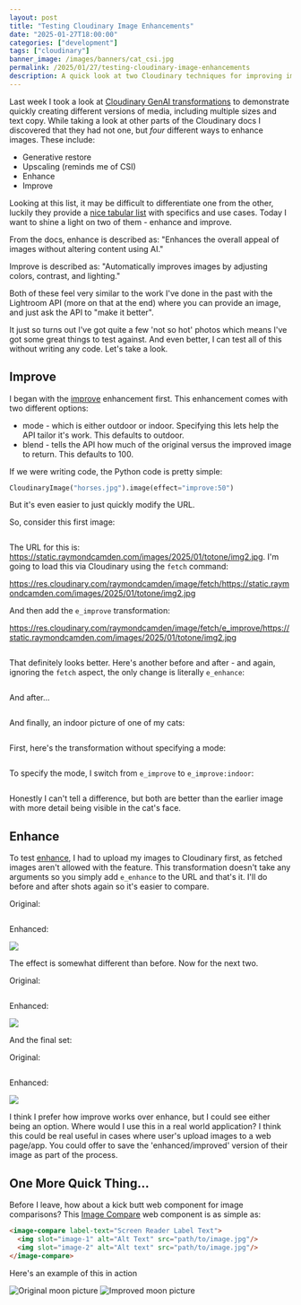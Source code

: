 ```yaml
---
layout: post
title: "Testing Cloudinary Image Enhancements"
date: "2025-01-27T18:00:00"
categories: ["development"]
tags: ["cloudinary"]
banner_image: /images/banners/cat_csi.jpg
permalink: /2025/01/27/testing-cloudinary-image-enhancements
description: A quick look at two Cloudinary techniques for improving images
---
```


Last week I took a look at [Cloudinary GenAI transformations](https://www.raymondcamden.com/2025/01/24/automating-media-asset-creation-with-cloudinarys-genai-transformations) to demonstrate quickly creating different versions of media, including multiple sizes and text copy. While taking a look at other parts of the Cloudinary docs I discovered that they had not one, but *four* different ways to enhance images. These include:

* Generative restore
* Upscaling (reminds me of CSI)
* Enhance
* Improve

Looking at this list, it may be difficult to differentiate one from the other, luckily they provide a [nice tabular list](https://cloudinary.com/documentation/effects_and_artistic_enhancements#image_enhancement_options) with specifics and use cases. Today I want to shine a light on two of them - enhance and improve.

From the docs, enhance is described as: "Enhances the overall appeal of images without altering content using AI."

Improve is described as: "Automatically improves images by adjusting colors, contrast, and lighting."

Both of these feel very similar to the work I've done in the past with the Lightroom API (more on that at the end) where you can provide an image, and just ask the API to "make it better".  

It just so turns out I've got quite a few 'not so hot' photos which means I've got some great things to test against. And even better, I can test all of this without writing any code. Let's take a look.

## Improve

I began with the [improve](https://cloudinary.com/documentation/transformation_reference#e_improve) enhancement first. This enhancement comes with two different options:

* mode - which is either outdoor or indoor. Specifying this lets help the API tailor it's work. This defaults to outdoor.
* blend - tells the API how much of the original versus the improved image to return. This defaults to 100. 

If we were writing code, the Python code is pretty simple:

```python
CloudinaryImage("horses.jpg").image(effect="improve:50")
```

But it's even easier to just quickly modify the URL. 

So, consider this first image:

<p>
<img src="https://static.raymondcamden.com/images/2025/01/totone/img2.jpg" alt="" class="imgborder imgcenter" loading="lazy">
</p>

The URL for this is: <https://static.raymondcamden.com/images/2025/01/totone/img2.jpg>. I'm going to load this via Cloudinary using the `fetch` command:

<https://res.cloudinary.com/raymondcamden/image/fetch/https://static.raymondcamden.com/images/2025/01/totone/img2.jpg>

And then add the `e_improve` transformation:

<https://res.cloudinary.com/raymondcamden/image/fetch/e_improve/https://static.raymondcamden.com/images/2025/01/totone/img2.jpg>

<p>
<img src="https://res.cloudinary.com/raymondcamden/image/fetch/e_improve/https://static.raymondcamden.com/images/2025/01/totone/img2.jpg" alt="" class="imgborder imgcenter" loading="lazy">
</p>

That definitely looks better. Here's another before and after - and again, ignoring the `fetch` aspect, the only change is literally `e_enhance`:

<p>
<img src="https://static.raymondcamden.com/images/2025/01/totone/img3.jpg" alt="" class="imgborder imgcenter" loading="lazy">
</p>

And after...

<p>
<img src="https://res.cloudinary.com/raymondcamden/image/fetch/e_improve/https://static.raymondcamden.com/images/2025/01/totone/img3.jpg" alt="" class="imgborder imgcenter" loading="lazy">
</p>

And finally, an indoor picture of one of my cats:

<p>
<img src="https://static.raymondcamden.com/images/2025/01/totone/img4.jpg" alt="" class="imgborder imgcenter" loading="lazy">
</p>

First, here's the transformation without specifying a mode:

<p>
<img src="https://res.cloudinary.com/raymondcamden/image/fetch/e_improve/https://static.raymondcamden.com/images/2025/01/totone/img4.jpg" alt="" class="imgborder imgcenter" loading="lazy">
</p>

To specify the mode, I switch from `e_improve` to `e_improve:indoor`:

<p>
<img src="https://res.cloudinary.com/raymondcamden/image/fetch/e_improve:indoor/https://static.raymondcamden.com/images/2025/01/totone/img4.jpg" alt="" class="imgborder imgcenter" loading="lazy">
</p>

Honestly I can't tell a difference, but both are better than the earlier image with more detail being visible in the cat's face.

## Enhance

To test [enhance](https://cloudinary.com/documentation/transformation_reference#e_enhance), I had to upload my images to Cloudinary first, as fetched images aren't allowed with the feature. This transformation doesn't take any arguments so you simply add `e_enhance` to the URL and that's it. I'll do before and after shots again so it's easier to compare.

Original:

<p>
<img src="https://static.raymondcamden.com/images/2025/01/totone/img2.jpg" alt="" class="imgborder imgcenter" loading="lazy">
</p>

Enhanced: 

<p>
<img src="https://res.cloudinary.com/raymondcamden/image/upload/e_enhance/v1738005283/img2_hm13aa.jpg" class="imgborder imgcenter" loading="lazy">
</p>

The effect is somewhat different than before. Now for the next two. 


Original:

<p>
<img src="https://static.raymondcamden.com/images/2025/01/totone/img3.jpg" alt="" class="imgborder imgcenter" loading="lazy">
</p>

Enhanced: 

<p>
<img src="https://res.cloudinary.com/raymondcamden/image/upload/e_enhance/v1738005284/img3_fausta.jpg" class="imgborder imgcenter" loading="lazy">
</p>

And the final set:

Original:

<p>
<img src="https://static.raymondcamden.com/images/2025/01/totone/img4.jpg" alt="" class="imgborder imgcenter" loading="lazy">
</p>

Enhanced: 

<p>
<img src="https://res.cloudinary.com/raymondcamden/image/upload/e_enhance/v1738005284/img4_qlfn8y.jpg" class="imgborder imgcenter" loading="lazy">
</p>

I think I prefer how improve works over enhance, but I could see either being an option. Where would I use this in a real world application? I think this could be real useful in cases where user's upload images to a web page/app. You could offer to save the 'enhanced/improved' version of their image as part of the process. 

## One More Quick Thing...

Before I leave, how about a kick butt web component for image comparisons? This [Image Compare](https://image-compare-component.netlify.app/) web component is as simple as:

```html
<image-compare label-text="Screen Reader Label Text">
  <img slot="image-1" alt="Alt Text" src="path/to/image.jpg"/>
  <img slot="image-2" alt="Alt text" src="path/to/image.jpg"/>
</image-compare>
```

Here's an example of this in action
<script src="https://unpkg.com/@cloudfour/image-compare/dist/index.min.js"></script>

<image-compare label-text="Screen Reader Label Text">
  <img slot="image-1" alt="Original moon picture" src="https://static.raymondcamden.com/images/2025/01/totone/img2.jpg"/>
  <img slot="image-2" alt="Improved moon picture" src="https://res.cloudinary.com/raymondcamden/image/fetch/e_improve/https://static.raymondcamden.com/images/2025/01/totone/img2.jpg"/>
</image-compare>

<p>
